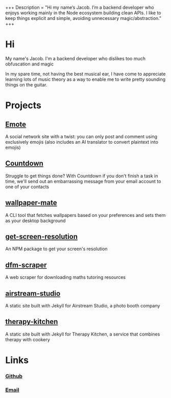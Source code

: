 +++
Description = "Hi my name’s Jacob. I’m a backend developer who enjoys working mainly in the Node ecosystem building clean APIs. I like to keep things explicit and simple, avoiding unnecessary magic/abstraction."
+++


# Hi
My name's Jacob. I'm a backend developer who dislikes too much obfuscation and magic

In my spare time, not having the best musical ear, I have come to appreciate learning lots of music theory as a way
to enable me to write pretty sounding things on the guitar.

# Projects

## <a href="https://github.com/jacobcons/Emote" target="_blank">Emote</a>
A social network site with a twist: you can only post and comment using exclusively emojis (also includes an AI translator to convert plaintext into emojis)

## <a href="https://github.com/jacobcons/Countdown" target="_blank">Countdown</a>
Struggle to get things done? With Countdown if you don't finish a task in time, we'll send out an embarrassing message from your email account to one of your contacts

## <a href="https://github.com/jacobcons/wallpaper-mate" target="_blank">wallpaper-mate</a>
A CLI tool that fetches wallpapers based on your preferences and sets them as your desktop background

## <a href="https://github.com/jacobcons/get-screen-resolution" target="_blank">get-screen-resolution</a>
An NPM package to get your screen's resolution

## <a href="https://github.com/jacobcons/dfm-scraper" target="_blank">dfm-scraper</a>
A web scraper for downloading maths tutoring resources

## <a href="https://github.com/jacobcons/airstream-studio" target="_blank">airstream-studio</a>
A static site built with Jekyll for Airstream Studio, a photo booth company

## <a href="https://github.com/jacobcons/therapy-kitchen" target="_blank">therapy-kitchen</a>
A static site built with Jekyll for Therapy Kitchen, a service that combines therapy with cookery

# Links
### <a href="https://github.com/jacobcons" target="_blank">Github</a>
### [Email](mailto:j@jacobcons.com)

